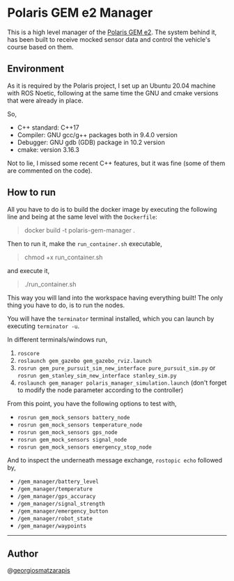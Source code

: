 # Polaris GEM e2 Manager

This is a high level manager of the [Polaris GEM e2](https://gitlab.engr.illinois.edu/gemillins/POLARIS_GEM_e2.git). The system behind it, has been built to receive mocked sensor data and control the vehicle's course based on them.

## Environment

As it is required by the Polaris project, I set up an Ubuntu 20.04 machine with ROS Noetic, following at the same time the GNU and cmake versions that were already in place.

So,

- C++ standard: C++17
- Compiler: GNU gcc/g++ packages both in 9.4.0 version
- Debugger: GNU gdb (GDB) package in 10.2 version
- cmake: version 3.16.3

Not to lie, I missed some recent C++ features, but it was fine (some of them are commented on the code).

## How to run

All you have to do is to build the docker image by executing the following line and being at the same level with the `Dockerfile`:

> docker build -t polaris-gem-manager .

Then to run it, make the `run_container.sh` executable,

> chmod +x run_container.sh

and execute it,

> ./run_container.sh

This way you will land into the workspace having everything built! The only thing you have to do, is to run the nodes.

You will have the `terminator` terminal installed, which you can launch by executing `terminator -u`.

In different terminals/windows run,

1. `roscore`
2. `roslaunch gem_gazebo gem_gazebo_rviz.launch`
3. `rosrun gem_pure_pursuit_sim_new_interface pure_pursuit_sim.py` or `rosrun gem_stanley_sim_new_interface stanley_sim.py`
4. `roslaunch gem_manager polaris_manager_simulation.launch` (don't forget to modify the node parameter according to the controller)

From this point, you have the following options to test with,

- `rosrun gem_mock_sensors battery_node`
- `rosrun gem_mock_sensors temperature_node`
- `rosrun gem_mock_sensors gps_node`
- `rosrun gem_mock_sensors signal_node`
- `rosrun gem_mock_sensors emergency_stop_node`

And to inspect the underneath message exchange, `rostopic echo` followed by,

- `/gem_manager/battery_level`
- `/gem_manager/temperature`
- `/gem_manager/gps_accuracy`
- `/gem_manager/signal_strength`
- `/gem_manager/emergency_button`
- `/gem_manager/robot_state`
- `/gem_manager/waypoints`

---

## Author

@[georgiosmatzarapis](https://georgiosmatzarapis.com)
